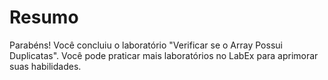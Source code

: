 # Resumo

Parabéns! Você concluiu o laboratório "Verificar se o Array Possui Duplicatas". Você pode praticar mais laboratórios no LabEx para aprimorar suas habilidades.

